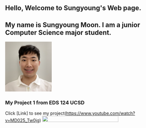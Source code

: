 ## Hello, Welcome to Sungyoung's Web page.
## My name is Sungyoung Moon. I am a junior Computer Science major student.

<img src="./12.png" width=30% height=30%>

### My Project 1 from EDS 124 UCSD

Click [Link] to see my project(https://www.youtube.com/watch?v=MD025_Tw0jg) <img src="./1.png" width=70% height=70%>

